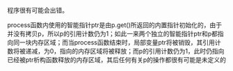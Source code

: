 程序很有可能会出错。

process函数内使用的智能指针ptr是由p.get()所返回的内置指针初始化的，由于并没有拷贝p，所以p的引用计数仍为1；如此一来两个独立的智能指针ptr和p都指向同一块内存区域；而当process函数结束时，局部变量ptr将被销毁，其引用计数将被递减，为0，指向的内存区域将被释放；而p的引用计数仍为1，此时仍指向已经被ptr析构函数释放的内存区域，其后任何有关p的操作都很有可能是未定义的